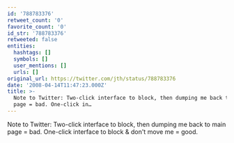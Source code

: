 ```yaml
---
id: '788783376'
retweet_count: '0'
favorite_count: '0'
id_str: '788783376'
retweeted: false
entities:
  hashtags: []
  symbols: []
  user_mentions: []
  urls: []
original_url: https://twitter.com/jth/status/788783376
date: '2008-04-14T11:47:23.000Z'
title: >-
  Note to Twitter: Two-click interface to block, then dumping me back to main
  page = bad. One-click in…
---
```


Note to Twitter: Two-click interface to block, then dumping me back to main page = bad. One-click interface to block & don't move me = good.